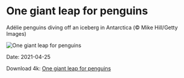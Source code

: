 # One giant leap for penguins

Adélie penguins diving off an iceberg in Antarctica (© Mike Hill/Getty Images)

![One giant leap for penguins](https://bing.com/th?id=OHR.AdelieDiving_EN-US0845944074_UHD.jpg&rf=LaDigue_UHD.jpg&pid=hp&w=1024&h=576)

Date: 2021-04-25

Download 4k: [One giant leap for penguins](https://bing.com/th?id=OHR.AdelieDiving_EN-US0845944074_UHD.jpg&rf=LaDigue_UHD.jpg&pid=hp&w=3840&h=2160)

